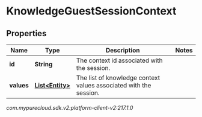 # KnowledgeGuestSessionContext


## Properties

| Name | Type | Description | Notes |
| ------------ | ------------- | ------------- | ------------- |
| **id** | **String** | The context id associated with the session. |  |
| **values** | [**List&lt;Entity&gt;**](Entity) | The list of knowledge context values associated with the session. |  |




_com.mypurecloud.sdk.v2:platform-client-v2:217.1.0_
